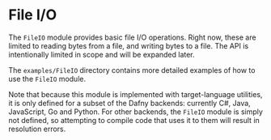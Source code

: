 # File I/O

The `FileIO` module provides basic file I/O operations.
Right now, these are limited to reading bytes from a file, and writing bytes to a file.
The API is intentionally limited in scope and will be expanded later.

The `examples/FileIO` directory contains more detailed examples of how to use the `FileIO` module.

Note that because this module is implemented with target-language utilities,
it is only defined for a subset of the Dafny backends:
currently C#, Java, JavaScript, Go and Python.
For other backends, the `FileIO` module is simply not defined,
so attempting to compile code that uses it to them will result
in resolution errors.
